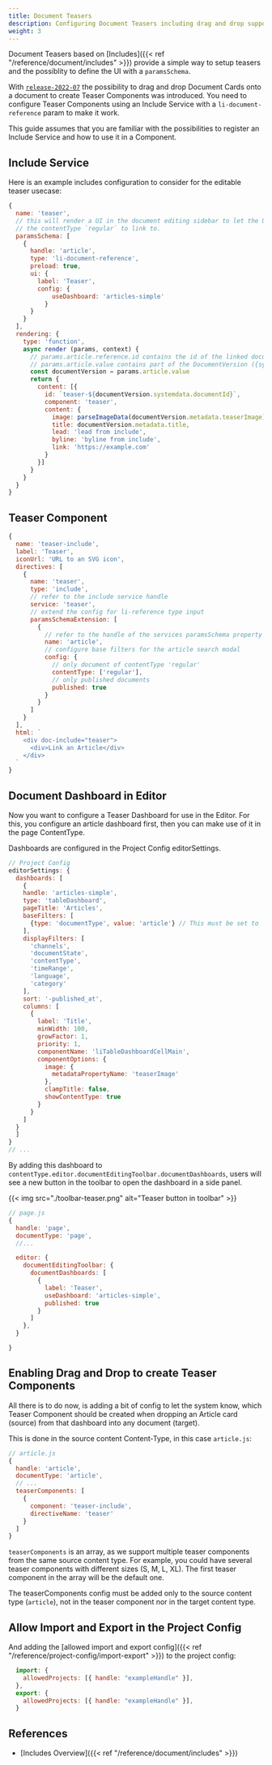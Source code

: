 ```yaml
---
title: Document Teasers
description: Configuring Document Teasers including drag and drop support
weight: 3
---
```


Document Teasers based on [Includes]({{< ref "/reference/document/includes" >}}) provide a simple way to setup teasers and the possiblity to define the UI with a `paramsSchema`.

With [`release-2022-07`](https://github.com/livingdocsIO/livingdocs-release-notes/blob/master/releases/release-2022-07.md) the possibility to drag and drop Document Cards onto a document to create Teaser Components was introduced. You need to configure Teaser Components using an Include Service with a `li-document-reference` param to make it work.

This guide assumes that you are familiar with the possibilities to register an Include Service and how to use it in a Component.

## Include Service
Here is an example includes configuration to consider for the editable teaser usecase:
```js
{
  name: 'teaser',
  // this will render a UI in the document editing sidebar to let the User select a document with
  // the contentType `regular` to link to.
  paramsSchema: [
    {
      handle: 'article',
      type: 'li-document-reference',
      preload: true,
      ui: {
        label: 'Teaser',
        config: {
            useDashboard: 'articles-simple'
          }
      }
    }
  ],
  rendering: {
    type: 'function',
    async render (params, context) {
      // params.article.reference.id contains the id of the linked document
      // params.article.value contains part of the DocumentVersion ({systemdata, metadata}) of the include (because preload: true is configured)
      const documentVersion = params.article.value
      return {
        content: [{
          id: `teaser-${documentVersion.systemdata.documentId}`,
          component: 'teaser',
          content: {
            image: parseImageData(documentVersion.metadata.teaserImage),
            title: documentVersion.metadata.title,
            lead: 'lead from include',
            byline: 'byline from include',
            link: 'https://example.com'
          }
        }]
      }
    }
  }
}
```

## Teaser Component
```js
{
  name: 'teaser-include',
  label: 'Teaser',
  iconUrl: 'URL to an SVG icon',
  directives: [
    {
      name: 'teaser',
      type: 'include',
      // refer to the include service handle
      service: 'teaser',
      // extend the config for li-reference type input
      paramsSchemaExtension: [
        {
          // refer to the handle of the services paramsSchema property
          name: 'article',
          // configure base filters for the article search modal
          config: {
            // only document of contentType 'regular'
            contentType: ['regular'],
            // only published documents
            published: true
          }
        }
      ]
    }
  ],
  html: `
    <div doc-include="teaser">
      <div>Link an Article</div>
    </div>
  `
}
```


## Document Dashboard in Editor
Now you want to configure a Teaser Dashboard for use in the Editor. For this, you configure an article dashboard first, then you can make use of it in the page ContentType.

Dashboards are configured in the Project Config editorSettings.

```js
// Project Config
editorSettings: {
  dashboards: [
    {
    handle: 'articles-simple',
    type: 'tableDashboard',
    pageTitle: 'Articles',
    baseFilters: [
      {type: 'documentType', value: 'article'} // This must be set to 'documentType'
    ],
    displayFilters: [
      'channels',
      'documentState',
      'contentType',
      'timeRange',
      'language',
      'category'
    ],
    sort: '-published_at',
    columns: [
      {
        label: 'Title',
        minWidth: 100,
        growFactor: 1,
        priority: 1,
        componentName: 'liTableDashboardCellMain',
        componentOptions: {
          image: {
            metadataPropertyName: 'teaserImage'
          },
          clampTitle: false,
          showContentType: true
        }
      }
    ]
  }
  ]
}
// ...
```

By adding this dashboard to `contentType.editor.documentEditingToolbar.documentDashboards`, users will see a new button in the toolbar to open the dashboard in a side panel.

{{< img src="./toolbar-teaser.png" alt="Teaser button in toolbar" >}}

```js
// page.js
{
  handle: 'page',
  documentType: 'page',
  //...

  editor: {
    documentEditingToolbar: {
      documentDashboards: [
        {
          label: 'Teaser',
          useDashboard: 'articles-simple',
          published: true
        }
      ]
    },
  }

}
```

## Enabling Drag and Drop to create Teaser Components

All there is to do now, is adding a bit of config to let the system know, which Teaser Component should be created when dropping an Article card (source) from that dashboard into any document (target).

This is done in the source content Content-Type, in this case `article.js`:

```js
// article.js
{
  handle: 'article',
  documentType: 'article',
  // ...
  teaserComponents: [
    {
      component: 'teaser-include',
      directiveName: 'teaser'
    }
  ]
}
```


`teaserComponents` is an array, as we support multiple teaser components from the same source content type. For example, you could have several teaser components with different sizes (S, M, L, XL).
The first teaser component in the array will be the default one.

The teaserComponents config must be added only to the source content type (`article`), not in the teaser component nor in the target content type.

## Allow Import and Export in the Project Config

And adding the [allowed import and export config]({{< ref "/reference/project-config/import-export" >}}) to the project config:

```js
  import: {
    allowedProjects: [{ handle: "exampleHandle" }],
  },
  export: {
    allowedProjects: [{ handle: "exampleHandle" }],
  }
```

## References

- [Includes Overview]({{< ref "/reference/document/includes" >}})
